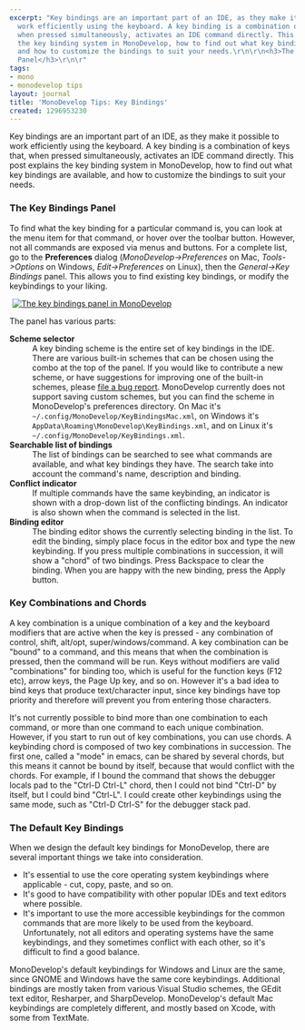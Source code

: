 ```yaml
---
excerpt: "Key bindings are an important part of an IDE, as they make it possible to
  work efficiently using the keyboard. A key binding is a combination of keys that,
  when pressed simultaneously, activates an IDE command directly. This post explains
  the key binding system in MonoDevelop, how to find out what key bindings are available,
  and how to customize the bindings to suit your needs.\r\n\r\n<h3>The Key Bindings
  Panel</h3>\r\n\r"
tags:
- mono
- monodevelop tips
layout: journal
title: 'MonoDevelop Tips: Key Bindings'
created: 1296953230
---
```

Key bindings are an important part of an IDE, as they make it possible to work efficiently using the keyboard. A key binding is a combination of keys that, when pressed simultaneously, activates an IDE command directly. This post explains the key binding system in MonoDevelop, how to find out what key bindings are available, and how to customize the bindings to suit your needs.

<h3>The Key Bindings Panel</h3>

To find what the key binding for a particular command is, you can look at the menu item for that command, or hover over the toolbar button. However, not all commands are exposed via menus and buttons. For a complete list, go to the <strong>Preferences</strong> dialog (<em>MonoDevelop->Preferences</em> on Mac, <em>Tools->Options</em> on Windows, <em>Edit->Preferences</em> on Linux), then the <em>General->Key Bindings</em> panel. This allows you to find existing key bindings, or modify the keybindings to your liking.

<a href="http://mjhutchinson.com/files/images/md-tips/keybindings-panel.png" rel="lightbox[md_tips_keybindings]" title="The key bindings panel in MonoDevelop"><img src="http://mjhutchinson.com/files/images/md-tips/t/keybindings-panel.png" alt="The key bindings panel in MonoDevelop" style="max-width:98%; display:block;margin-left:auto;margin-right:auto;" /></a>

The panel has various parts:

<dl>
<dt><strong>Scheme selector</strong></dt>
<dd>
A key binding scheme is the entire set of key bindings in the IDE. There are various built-in schemes that can be chosen using the combo at the top of the panel. If you would like to contribute a new scheme, or have suggestions for improving one of the built-in schemes, please <a href="http://monodevelop.com/Developers/Reporting_Bugs">file a bug report</a>. MonoDevelop currently does not support saving custom schemes, but you can find the scheme in MonoDevelop's preferences directory. On Mac it's <code>~/.config/MonoDevelop/KeyBindingsMac.xml</code>, on Windows it's <code>AppData\Roaming\MonoDevelop\KeyBindings.xml</code>, and on Linux it's <code>~/.config/MonoDevelop/KeyBindings.xml</code>.
</dd>
<dt><strong>Searchable list of bindings</strong></dt>
<dd>
The list of bindings can be searched to see what commands are available, and what key bindings they have. The search take into account the command's name, description and binding.
</dd>
<dt><strong>Conflict indicator</strong></dt>
<dd>
If multiple commands have the same keybinding, an indicator is shown with a drop-down list of the conflicting bindings. An indicator is also shown when the command is selected in the list.
</dd>
<dt><strong>Binding editor</strong></dt>
<dd>
The binding editor shows the currently selecting binding in the list. To edit the binding, simply place focus in the editor box and type the new keybinding. If you press multiple combinations in succession, it will show a "chord" of two bindings. Press Backspace to clear the binding. When you are happy with the new binding, press the Apply button.
</dd>
</dl>

<h3>Key Combinations and Chords</h3>

A key combination is a unique combination of a key and the keyboard modifiers that are active when the key is pressed - any combination of control, shift, alt/opt, super/windows/command. A key combination can be "bound" to a command, and this means that when the combination is pressed, then the command will be run. Keys without modifiers are valid "combinations" for binding too, which is useful for the function keys (F12 etc), arrow keys, the Page Up key, and so on. However it's a bad idea to bind keys that produce text/character input, since key bindings have top priority and therefore will prevent you from entering those characters.

It's not currently possible to bind more than one combination to each command, or more than one command to each unique combination. However, if you start to run out of key combinations, you can use chords. A keybinding chord is composed of two key combinations in succession. The first one, called a "mode" in emacs, can be shared by several chords, but this means it cannot be bound by itself, because that would conflict with the chords. For example, if I bound the command that shows the debugger locals pad to the "Ctrl-D Ctrl-L" chord, then I could not bind "Ctrl-D" by itself, but I could bind "Ctrl-L".  I could create other keybindings using the same mode, such as "Ctrl-D Ctrl-S" for the debugger stack pad.


<h3>The Default Key Bindings</h3>

When we design the default key bindings for MonoDevelop, there are several important things we take into consideration.
<ul>
<li>It's essential to use the core operating system keybindings where applicable - cut, copy, paste, and so on.</li>
<li>It's good to have compatibility with other popular IDEs and text editors where possible.</li>
<li>It's important to use the more accessible keybindings for the common commands that are more likely to be used from the keyboard.</li>
Unfortunately, not all editors and operating systems have the same keybindings, and they sometimes conflict with each other, so it's difficult to find a good balance.
</ul>

MonoDevelop's default keybindings for Windows and Linux are the same, since GNOME and Windows have the same core keybindings. Additional bindings are mostly taken from various Visual Studio schemes, the GEdit text editor, Resharper, and SharpDevelop. MonoDevelop's default Mac keybindings are completely different, and mostly based on Xcode, with some from TextMate.

